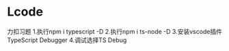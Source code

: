 # Lcode
 力扣习题
 1.执行npm i typescript -D
 2.执行npm i ts-node -D
 3.安装vscode插件TypeScript Debugger
 4.调试选择TS Debug
